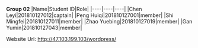 **Group 02**
|Name|Student ID|Role|
|----|----|----|
|Chen Leyi|201810127012|captain|
|Peng Huiqi|201810127001|member|
|Shi Mingfei|201810127011|member|
|Zhao Yuebing|201810127019|member|
|Gan Yumin|201810127043|member|

Website Url:
http://47.103.199.103/wordpress/

